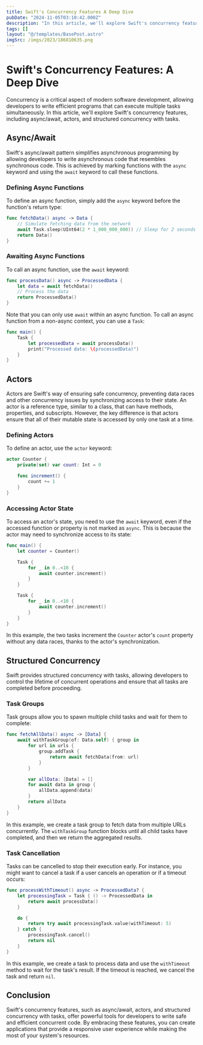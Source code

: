 ```yaml
---
title: Swift's Concurrency Features A Deep Dive
pubDate: "2024-11-05T03:10:42.000Z"
description: "In this article, we'll explore Swift's concurrency features, including async/await, actors, and structured concurrency with tasks"
tags: []
layout: "@/templates/BasePost.astro"
imgSrc: /imgs/2023/186810635.png
---
```

# Swift's Concurrency Features: A Deep Dive

Concurrency is a critical aspect of modern software development, allowing developers to write efficient programs that can execute multiple tasks simultaneously. In this article, we'll explore Swift's concurrency features, including async/await, actors, and structured concurrency with tasks.

## Async/Await

Swift's async/await pattern simplifies asynchronous programming by allowing developers to write asynchronous code that resembles synchronous code. This is achieved by marking functions with the `async` keyword and using the `await` keyword to call these functions.

### Defining Async Functions

To define an async function, simply add the `async` keyword before the function's return type:

```swift
func fetchData() async -> Data {
    // Simulate fetching data from the network
    await Task.sleep(UInt64(2 * 1_000_000_000)) // Sleep for 2 seconds
    return Data()
}
```

### Awaiting Async Functions

To call an async function, use the `await` keyword:

```swift
func processData() async -> ProcessedData {
    let data = await fetchData()
    // Process the data
    return ProcessedData()
}
```

Note that you can only use `await` within an async function. To call an async function from a non-async context, you can use a `Task`:

```swift
func main() {
    Task {
        let processedData = await processData()
        print("Processed data: \(processedData)")
    }
}
```

## Actors

Actors are Swift's way of ensuring safe concurrency, preventing data races and other concurrency issues by synchronizing access to their state. An actor is a reference type, similar to a class, that can have methods, properties, and subscripts. However, the key difference is that actors ensure that all of their mutable state is accessed by only one task at a time.

### Defining Actors

To define an actor, use the `actor` keyword:

```swift
actor Counter {
    private(set) var count: Int = 0

    func increment() {
        count += 1
    }
}
```

### Accessing Actor State

To access an actor's state, you need to use the `await` keyword, even if the accessed function or property is not marked as `async`. This is because the actor may need to synchronize access to its state:

```swift
func main() {
    let counter = Counter()

    Task {
        for _ in 0..<10 {
            await counter.increment()
        }
    }

    Task {
        for _ in 0..<10 {
            await counter.increment()
        }
    }
}
```

In this example, the two tasks increment the `Counter` actor's `count` property without any data races, thanks to the actor's synchronization.

## Structured Concurrency

Swift provides structured concurrency with tasks, allowing developers to control the lifetime of concurrent operations and ensure that all tasks are completed before proceeding.

### Task Groups

Task groups allow you to spawn multiple child tasks and wait for them to complete:

```swift
func fetchAllData() async -> [Data] {
    await withTaskGroup(of: Data.self) { group in
        for url in urls {
            group.addTask {
                return await fetchData(from: url)
            }
        }

        var allData: [Data] = []
        for await data in group {
            allData.append(data)
        }
        return allData
    }
}
```

In this example, we create a task group to fetch data from multiple URLs concurrently. The `withTaskGroup` function blocks until all child tasks have completed, and then we return the aggregated results.

### Task Cancellation

Tasks can be cancelled to stop their execution early. For instance, you might want to cancel a task if a user cancels an operation or if a timeout occurs:

```swift
func processWithTimeout() async -> ProcessedData? {
    let processingTask = Task { () -> ProcessedData in
        return await processData()
    }

    do {
        return try await processingTask.value(withTimeout: 5)
    } catch {
        processingTask.cancel()
        return nil
    }
}
```

In this example, we create a task to process data and use the `withTimeout` method to wait for the task's result. If the timeout is reached, we cancel the task and return `nil`.

## Conclusion

Swift's concurrency features, such as async/await, actors, and structured concurrency with tasks, offer powerful tools for developers to write safe and efficient concurrent code. By embracing these features, you can create applications that provide a responsive user experience while making the most of your system's resources.
